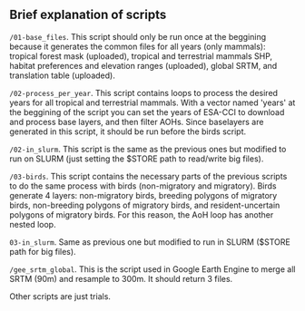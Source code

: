 ## Brief explanation of scripts 

`/01-base_files`. This script should only be run once at the beggining because it generates the common files for all years (only mammals): tropical forest mask (uploaded), tropical and terrestrial mammals SHP, habitat preferences and elevation ranges (uploaded), global SRTM, and translation table (uploaded).

`/02-process_per_year`. This script contains loops to process the desired years for all tropical and terrestrial mammals. With a vector named 'years' at the beggining of the script you can set the years of ESA-CCI to download and process base layers, and then filter AOHs. Since baselayers are generated in this script, it should be run before the birds script.

`/02-in_slurm`. This script is the same as the previous ones but modified to run on SLURM (just setting the $STORE path to read/write big files).

`/03-birds`. This script contains the necessary parts of the previous scripts to do the same process with birds (non-migratory and migratory). Birds generate 4 layers: non-migratory birds, breeding polygons of migratory birds, non-breeding polygons of migratory birds, and resident-uncertain polygons of migratory birds. For this reason, the AoH loop has another nested loop.

`03-in_slurm`. Same as previous one but modified to run in SLURM ($STORE path for big files).

`/gee_srtm_global`. This is the script used in Google Earth Engine to merge all SRTM (90m) and resample to 300m. It should return 3 files.

Other scripts are just trials.
